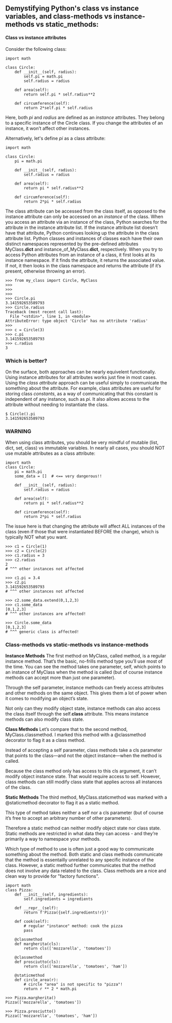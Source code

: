 ## Demystifying Python's class vs instance variables, and class-methods vs instance-methods vs static_methods:


#### Class vs instance attributes
Consider the following class:
```
import math

class Circle:
    def __init__(self, radius):
        self.pi = math.pi
        self.radius = radius

    def area(self):
        return self.pi * self.radius**2

    def circumference(self):
        return 2*self.pi * self.radius
```
Here, both *pi* and *radius* are defined as an *instance* attributes. They belong to a specific instance of the Circle class. If you change the attributes of an instance, it won’t affect other instances.

Alternatively, let's define *pi* as a class attribute:
```
import math

class Circle:
    pi = math.pi

    def __init__(self, radius):
        self.radius = radius

    def area(self):
        return pi * self.radius**2

    def circumference(self):
        return 2*pi * self.radius
```

The class attribute can be accessed from the class itself, as opposed to the instance attribute can only be accessed on an *instance* of the class. When you access an attribute via an instance of the class, Python searches for the attribute in the instance attribute list. If the instance attribute list doesn’t have that attribute, Python continues looking up the attribute in the class attribute list. Python classes and instances of classes each have their own distinct namespaces represented by the pre-defined attributes MyClass.__dict__ and instance_of_MyClass.__dict__, respectively. When you try to access Python attributes from an instance of a class, it first looks at its instance namespace. If it finds the attribute, it returns the associated value. If not, it then looks in the class namespace and returns the attribute (if it’s present, otherwise throwing an error).

```
>>> from my_class import Circle, MyClass
>>>
>>>
>>>
>>> Circle.pi
3.141592653589793
>>> Circle.radius
Traceback (most recent call last):
  File "<stdin>", line 1, in <module>
AttributeError: type object 'Circle' has no attribute 'radius'
>>>
>>> c = Circle(3)
>>> c.pi
3.141592653589793
>>> c.radius
3
```

### Which is better?
On the surface, both approaches can be nearly equivelent functionally.  Using instance attributes for all attributes works just fine in most cases.
Using the *class attribute* approach can be useful simply to communicate the something about the attribute. For example, class attributes are useful for storing class *constants*, as a way of communicating that this constant is independent of any instance, such as *pi*. It also allows access to the attribute without needing to instantiate the class.

```
$ Circle().pi
3.141592653589793
```

### WARNING
When using class attributes, you should be very mindful of mutable (list, dict, set, class) vs immutable variables.  In nearly all cases, you should NOT use mutable attributes as a class attribute:
```
import math
class Circle:
    pi = math.pi
    some_data = []  # <== very dangerous!!

    def __init__(self, radius):
        self.radius = radius

    def area(self):
        return pi * self.radius**2

    def circumference(self):
        return 2*pi * self.radius
```

The issue here is that changing the attribute will affect ALL instances of the class (even if those that were instantiated BEFORE the change), which is typically NOT what you want.

```
>>> c1 = Circle(1)
>>> c2 = Circle(2)
>>> c1.radius = 3
>>> c2.radius
2
# ^^^ other instances not affected

>>> c1.pi = 3.4
>>> c2.pi
3.141592653589793
# ^^^ other instances not affected

>>> c2.some_data.extend(0,1,2,3)
>>> c1.some_data
[0,1,2,3]
# ^^^ other instances are affected!

>>> Circle.some_data
[0,1,2,3]
# ^^^ generic class is affected!
```

### Class-methods vs static-methods vs instance-methods
**Instance Methods**
The first method on MyClass, called method, is a regular instance method. That’s the basic, no-frills method type you’ll use most of the time. You can see the method takes one parameter, self, which points to an instance of MyClass when the method is called (but of course instance methods can accept more than just one parameter).

Through the self parameter, instance methods can freely access attributes and other methods on the same object. This gives them a lot of power when it comes to modifying an object’s state.

Not only can they modify object state, instance methods can also access the class itself through the self.__class__ attribute. This means instance methods can also modify class state.

**Class Methods**
Let’s compare that to the second method,  MyClass.classmethod. I marked this method with a @classmethod decorator to flag it as a class method.

Instead of accepting a self parameter, class methods take a cls parameter that points to the class—and not the object instance—when the method is called.

Because the class method only has access to this cls argument, it can’t modify object instance state. That would require access to self. However, class methods can still modify class state that applies across all instances of the class.

**Static Methods**
The third method, MyClass.staticmethod was marked with a @staticmethod decorator to flag it as a static method.

This type of method takes neither a self nor a cls parameter (but of course it’s free to accept an arbitrary number of other parameters).

Therefore a static method can neither modify object state nor class state. Static methods are restricted in what data they can access - and they’re primarily a way to namespace your methods.


Which type of method to use is often just a good way to communicate something about the method.  Both static and class methods communicate that the method is essentailly unrelated to any specific instance of the class.  However, a static method further communicates that the method does not involve any data related to the class.  Class methods are a nice and clean way to provide for "factory functions".
```
import math
class Pizza:
    def __init__(self, ingredients):
        self.ingredients = ingredients

    def __repr__(self):
        return f'Pizza({self.ingredients!r})'

    def cook(self):
        # regular "instance" method: cook the pizza
        pass

    @classmethod
    def margherita(cls):
        return cls(['mozzarella', 'tomatoes'])

    @classmethod
    def prosciutto(cls):
        return cls(['mozzarella', 'tomatoes', 'ham'])
        
    @staticmethod
    def circle_area(r):
        # circle "area" is not specific to "pizza"!
        return r ** 2 * math.pi
```

```
>>> Pizza.margherita()
Pizza(['mozzarella', 'tomatoes'])

>>> Pizza.prosciutto()
Pizza(['mozzarella', 'tomatoes', 'ham'])
```
